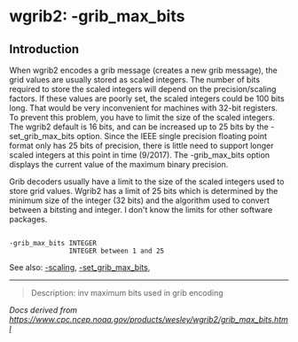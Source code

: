 # wgrib2: -grib_max_bits

## Introduction

When wgrib2 encodes a grib message (creates a new grib message),
the grid values are usually stored as scaled integers.
The number of bits required to store the scaled integers will depend
on the precision/scaling factors. If these values are poorly
set, the scaled integers could be 100 bits long. That would
be very inconvenient for machines with 32-bit registers.
To prevent this problem, you have to limit the size of the scaled
integers. The wgrib2 default is 16 bits, and can be increased
up to 25 bits by the -set_grib_max_bits option.
Since the IEEE single precision floating point format only has
25 bits of precision, there is little need to support longer
scaled integers at this point in time (9/2017). The
-grib_max_bits option displays the current
value of the maximum binary precision.

Grib decoders usually have a limit to the size of the scaled integers
used to store grid values. Wgrib2 has a limit of 25 bits which is determined by the minimum
size of the integer (32 bits) and the algorithm used to convert
between a bitsting and integer. I don't know the limits for
other software packages.

```

-grib_max_bits INTEGER
               INTEGER between 1 and 25

```

See also:
[-scaling](scaling.html),
[-set_grib_max_bits](set_grib_max_bits.html),

---

> Description: inv maximum bits used in grib encoding

_Docs derived from <https://www.cpc.ncep.noaa.gov/products/wesley/wgrib2/grib_max_bits.html>_
